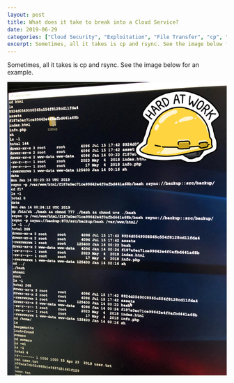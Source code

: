 ```yaml
---
layout: post
title: What does it take to break into a Cloud Service?
date: 2019-06-29
categories: ["Cloud Security", "Exploitation", "File Transfer", "cp", "rsync", "Cloud Service", "Cybersecurity", "Threat Intelligence"]
excerpt: Sometimes, all it takes is cp and rsync. See the image below for an example.
---
```

Sometimes, all it takes is cp and rsync. See the image below for an example.

![](/images/exploit)


